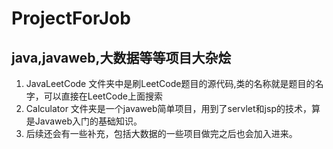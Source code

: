 # ProjectForJob

java,javaweb,大数据等等项目大杂烩
---
1. JavaLeetCode 文件夹中是刷LeetCode题目的源代码,类的名称就是题目的名字，可以直接在LeetCode上面搜索
2. Calculator 文件夹是一个javaweb简单项目，用到了servlet和jsp的技术，算是Javaweb入门的基础知识。
3. 后续还会有一些补充，包括大数据的一些项目做完之后也会加入进来。

